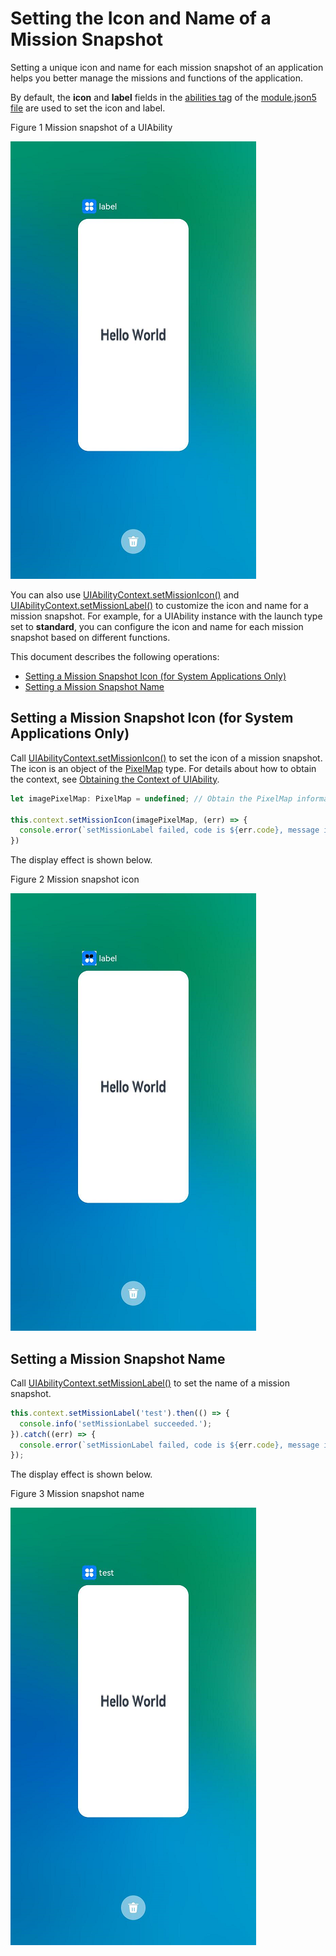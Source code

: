 # Setting the Icon and Name of a Mission Snapshot

Setting a unique icon and name for each mission snapshot of an application helps you better manage the missions and functions of the application.

By default, the **icon** and **label** fields in the [abilities tag](../quick-start/module-configuration-file.md#abilities) of the [module.json5 file](../quick-start/module-configuration-file.md) are used to set the icon and label.

Figure 1 Mission snapshot of a UIAbility

![](figures/mission-list-recent.png)

You can also use [UIAbilityContext.setMissionIcon()](../reference/apis/js-apis-inner-application-uiAbilityContext.md#uiabilitycontextsetmissionicon) and [UIAbilityContext.setMissionLabel()](../reference/apis/js-apis-inner-application-uiAbilityContext.md#uiabilitycontextsetmissionlabel) to customize the icon and name for a mission snapshot. For example, for a UIAbility instance with the launch type set to **standard**, you can configure the icon and name for each mission snapshot based on different functions.

This document describes the following operations:

- [Setting a Mission Snapshot Icon (for System Applications Only)](#setting-a-mission-snapshot-icon-for-system-applications-only)
- [Setting a Mission Snapshot Name](#setting-a-mission-snapshot-name)

## Setting a Mission Snapshot Icon (for System Applications Only)

Call [UIAbilityContext.setMissionIcon()](../reference/apis/js-apis-inner-application-uiAbilityContext.md#uiabilitycontextsetmissionicon) to set the icon of a mission snapshot. The icon is an object of the [PixelMap](../reference/apis/js-apis-image.md#pixelmap7) type. For details about how to obtain the context, see [Obtaining the Context of UIAbility](uiability-usage.md#obtaining-the-context-of-uiability).
```ts
let imagePixelMap: PixelMap = undefined; // Obtain the PixelMap information.

this.context.setMissionIcon(imagePixelMap, (err) => {
  console.error(`setMissionLabel failed, code is ${err.code}, message is ${err.message}`);
})
```

The display effect is shown below.

Figure 2 Mission snapshot icon

![](figures/mission-set-task-snapshot-icon.png)

## Setting a Mission Snapshot Name

Call [UIAbilityContext.setMissionLabel()](../reference/apis/js-apis-inner-application-uiAbilityContext.md#uiabilitycontextsetmissionlabel) to set the name of a mission snapshot.

```ts
this.context.setMissionLabel('test').then(() => {
  console.info('setMissionLabel succeeded.');
}).catch((err) => {
  console.error(`setMissionLabel failed, code is ${err.code}, message is ${err.message}`);
});
```

The display effect is shown below.

Figure 3 Mission snapshot name

![](figures/mission-set-task-snapshot-label.png)